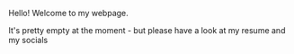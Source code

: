 Hello! Welcome to my webpage. 

It's pretty empty at the moment - but please have a look at my resume and my socials